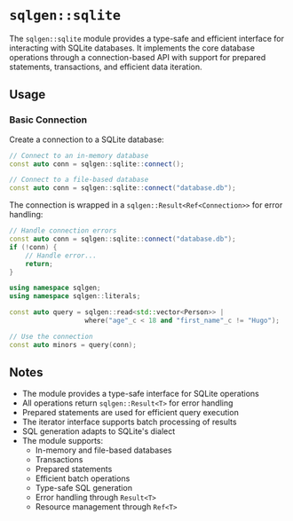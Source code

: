 # `sqlgen::sqlite`

The `sqlgen::sqlite` module provides a type-safe and efficient interface for interacting with SQLite databases. It implements the core database operations through a connection-based API with support for prepared statements, transactions, and efficient data iteration.

## Usage

### Basic Connection

Create a connection to a SQLite database:

```cpp
// Connect to an in-memory database
const auto conn = sqlgen::sqlite::connect();

// Connect to a file-based database
const auto conn = sqlgen::sqlite::connect("database.db");
```

The connection is wrapped in a `sqlgen::Result<Ref<Connection>>` for error handling:

```cpp
// Handle connection errors
const auto conn = sqlgen::sqlite::connect("database.db");
if (!conn) {
    // Handle error...
    return;
}

using namespace sqlgen;
using namespace sqlgen::literals;

const auto query = sqlgen::read<std::vector<Person>> |
                   where("age"_c < 18 and "first_name"_c != "Hugo");

// Use the connection
const auto minors = query(conn);
```

## Notes

- The module provides a type-safe interface for SQLite operations
- All operations return `sqlgen::Result<T>` for error handling
- Prepared statements are used for efficient query execution
- The iterator interface supports batch processing of results
- SQL generation adapts to SQLite's dialect
- The module supports:
  - In-memory and file-based databases
  - Transactions
  - Prepared statements
  - Efficient batch operations
  - Type-safe SQL generation
  - Error handling through `Result<T>`
  - Resource management through `Ref<T>`

